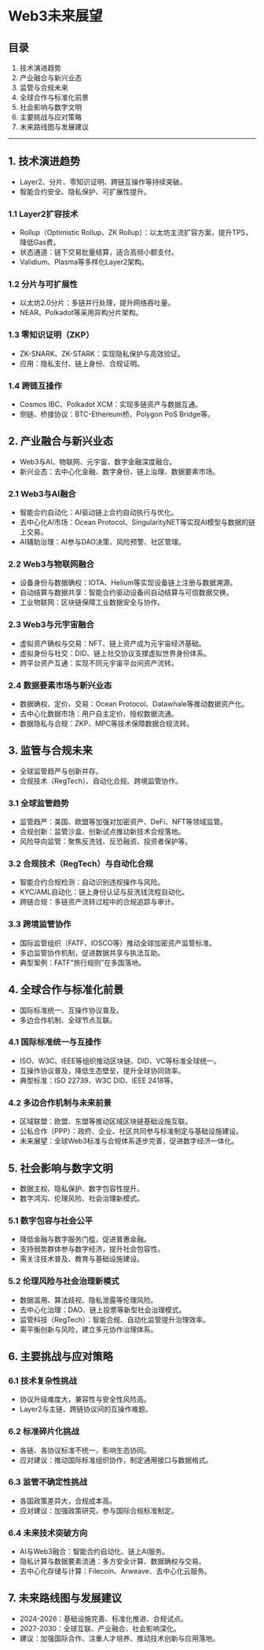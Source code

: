 # Web3未来展望

## 目录

1. 技术演进趋势
2. 产业融合与新兴业态
3. 监管与合规未来
4. 全球合作与标准化前景
5. 社会影响与数字文明
6. 主要挑战与应对策略
7. 未来路线图与发展建议

---

## 1. 技术演进趋势

- Layer2、分片、零知识证明、跨链互操作等持续突破。
- 智能合约安全、隐私保护、可扩展性提升。

### 1.1 Layer2扩容技术

- Rollup（Optimistic Rollup、ZK Rollup）：以太坊主流扩容方案，提升TPS，降低Gas费。
- 状态通道：链下交易批量结算，适合高频小额支付。
- Validium、Plasma等多样化Layer2架构。

### 1.2 分片与可扩展性

- 以太坊2.0分片：多链并行处理，提升网络吞吐量。
- NEAR、Polkadot等采用异构分片架构。

### 1.3 零知识证明（ZKP）

- ZK-SNARK、ZK-STARK：实现隐私保护与高效验证。
- 应用：隐私支付、链上身份、合规证明。

### 1.4 跨链互操作

- Cosmos IBC、Polkadot XCM：实现多链资产与数据互通。
- 侧链、桥接协议：BTC-Ethereum桥、Polygon PoS Bridge等。

## 2. 产业融合与新兴业态

- Web3与AI、物联网、元宇宙、数字金融深度融合。
- 新兴业态：去中心化金融、数字身份、链上治理、数据要素市场。

### 2.1 Web3与AI融合

- 智能合约自动化：AI驱动链上合约自动执行与优化。
- 去中心化AI市场：Ocean Protocol、SingularityNET等实现AI模型与数据的链上交易。
- AI辅助治理：AI参与DAO决策、风险预警、社区管理。

### 2.2 Web3与物联网融合

- 设备身份与数据确权：IOTA、Helium等实现设备链上注册与数据溯源。
- 自动结算与数据共享：智能合约驱动设备间自动结算与可信数据交换。
- 工业物联网：区块链保障工业数据安全与协作。

### 2.3 Web3与元宇宙融合

- 虚拟资产确权与交易：NFT、链上资产成为元宇宙经济基础。
- 虚拟身份与社交：DID、链上社交协议支撑虚拟世界身份体系。
- 跨平台资产互通：实现不同元宇宙平台间资产流转。

### 2.4 数据要素市场与新兴业态

- 数据确权、定价、交易：Ocean Protocol、Datawhale等推动数据资产化。
- 去中心化数据市场：用户自主定价、授权数据流通。
- 数据隐私与合规：ZKP、MPC等技术保障数据合规流转。

## 3. 监管与合规未来

- 全球监管趋严与创新并存。
- 合规技术（RegTech）、自动化合规、跨境监管协作。

### 3.1 全球监管趋势
- 监管趋严：美国、欧盟等加强对加密资产、DeFi、NFT等领域监管。
- 合规创新：监管沙盒、创新试点推动新技术合规落地。
- 风险导向监管：聚焦反洗钱、反恐融资、投资者保护等。

### 3.2 合规技术（RegTech）与自动化合规
- 智能合约合规检测：自动识别违规操作与风险。
- KYC/AML自动化：链上身份认证与反洗钱流程自动化。
- 跨链合规：多链资产流转过程中的合规追踪与审计。

### 3.3 跨境监管协作
- 国际监管组织（FATF、IOSCO等）推动全球加密资产监管标准。
- 多边监管协作机制，促进数据共享与执法互助。
- 典型案例：FATF“旅行规则”在多国落地。

## 4. 全球合作与标准化前景

- 国际标准统一、互操作协议普及。
- 多边合作机制、全球节点互联。

### 4.1 国际标准统一与互操作
- ISO、W3C、IEEE等组织推动区块链、DID、VC等标准全球统一。
- 互操作协议普及，降低生态壁垒，提升全球协同效率。
- 典型标准：ISO 22739、W3C DID、IEEE 2418等。

### 4.2 多边合作机制与未来前景
- 区域联盟：欧盟、东盟等推动区域区块链基础设施互联。
- 公私合作（PPP）：政府、企业、社区共同参与标准制定与基础设施建设。
- 未来展望：全球Web3标准与合规体系逐步完善，促进数字经济一体化。

## 5. 社会影响与数字文明

- 数据主权、隐私保护、数字包容性提升。
- 数字鸿沟、伦理风险、社会治理新模式。

### 5.1 数字包容与社会公平

- 降低金融与数字服务门槛，促进普惠金融。
- 支持弱势群体参与数字经济，提升社会包容性。
- 需关注技术普及、教育与基础设施建设。

### 5.2 伦理风险与社会治理新模式

- 数据滥用、算法歧视、隐私泄露等伦理风险。
- 去中心化治理：DAO、链上投票等新型社会治理模式。
- 监管科技（RegTech）：智能合规、自动化监管提升治理效率。
- 需平衡创新与风险，建立多元协作治理体系。

## 6. 主要挑战与应对策略

### 6.1 技术复杂性挑战

- 协议升级难度大，兼容性与安全性风险高。
- Layer2与主链、跨链协议间的互操作难题。

### 6.2 标准碎片化挑战

- 各链、各协议标准不统一，影响生态协同。
- 应对建议：推动国际标准组织协作，制定通用接口与数据格式。

### 6.3 监管不确定性挑战

- 各国政策差异大，合规成本高。
- 应对建议：加强政策研究，参与国际合规标准制定。

### 6.4 未来技术突破方向

- AI与Web3融合：智能合约自动化、链上AI服务。
- 隐私计算与数据要素流通：多方安全计算、数据确权与交易。
- 去中心化存储与计算：Filecoin、Arweave、去中心化云服务。

## 7. 未来路线图与发展建议

- 2024-2026：基础设施完善、标准化推进、合规试点。
- 2027-2030：全球互联、产业融合、社会影响深化。
- 建议：加强国际合作、注重人才培养、推动技术创新与应用落地。
